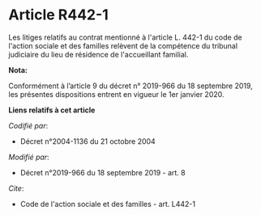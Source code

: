 # Article R442-1

Les litiges relatifs au contrat mentionné à l'article L. 442-1 du code de l'action sociale et des familles relèvent de la
compétence du   tribunal judiciaire du lieu de résidence de l'accueillant familial.

**Nota:**

Conformément à l’article 9 du décret n° 2019-966 du 18 septembre 2019, les présentes dispositions entrent en vigueur le 1er
janvier 2020.

**Liens relatifs à cet article**

_Codifié par_:

  - Décret n°2004-1136 du 21 octobre 2004

_Modifié par_:

  - Décret n°2019-966 du 18 septembre 2019 - art. 8

_Cite_:

  - Code de l'action sociale et des familles - art. L442-1
